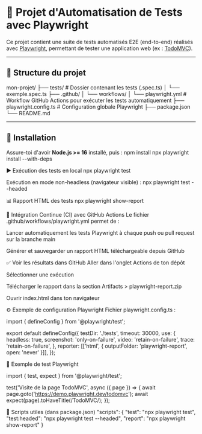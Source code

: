 # 🧪 Projet d'Automatisation de Tests avec Playwright

Ce projet contient une suite de tests automatisés E2E (end-to-end) réalisés avec [Playwright](https://playwright.dev), permettant de tester une application web (ex : [TodoMVC](https://demo.playwright.dev/todomvc)).

---

## 📁 Structure du projet
mon-projet/ ├── tests/ # Dossier contenant les tests (.spec.ts) │ └── exemple.spec.ts ├── .github/ │ └── workflows/ │ └── playwright.yml # Workflow GitHub Actions pour exécuter les tests automatiquement ├── playwright.config.ts # Configuration globale Playwright ├── package.json └── README.md


---

## 🚀 Installation
Assure-toi d'avoir **Node.js >= 16** installé, puis :
npm install
npx playwright install --with-deps


▶️ Exécution des tests en local
npx playwright test

Exécution en mode non-headless (navigateur visible) :
npx playwright test --headed


📊 Rapport HTML des tests
npx playwright show-report

🔄 Intégration Continue (CI) avec GitHub Actions
Le fichier .github/workflows/playwright.yml permet de :

Lancer automatiquement les tests Playwright à chaque push ou pull request sur la branche main

Générer et sauvegarder un rapport HTML téléchargeable depuis GitHub


✅ Voir les résultats dans GitHub
Aller dans l'onglet Actions de ton dépôt

Sélectionner une exécution

Télécharger le rapport dans la section Artifacts > playwright-report.zip

Ouvrir index.html dans ton navigateur

⚙️ Exemple de configuration Playwright
Fichier playwright.config.ts :

import { defineConfig } from '@playwright/test';

export default defineConfig({
  testDir: './tests',
  timeout: 30000,
  use: {
    headless: true,
    screenshot: 'only-on-failure',
    video: 'retain-on-failure',
    trace: 'retain-on-failure',
  },
  reporter: [['html', { outputFolder: 'playwright-report', open: 'never' }]],
});


📎 Exemple de test Playwright

import { test, expect } from '@playwright/test';

test('Visite de la page TodoMVC', async ({ page }) => {
  await page.goto('https://demo.playwright.dev/todomvc');
  await expect(page).toHaveTitle(/TodoMVC/);
});

🧰 Scripts utiles (dans package.json)
"scripts": {
  "test": "npx playwright test",
  "test:headed": "npx playwright test --headed",
  "report": "npx playwright show-report"
}
